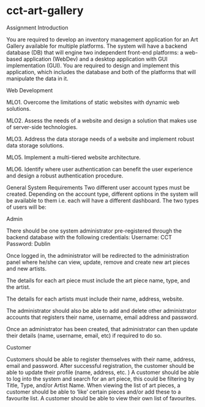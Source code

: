 # cct-art-gallery

Assignment Introduction

You are required to develop an inventory management application for an Art Gallery available for multiple platforms. The system will have a backend database (DB) that will engine two independent front-end platforms: a web-based application (WebDev) and a desktop application with GUI implementation (GUI). You are required to design and implement this application, which includes the database and both of the platforms that will manipulate the data in it.

Web Development

MLO1. Overcome the limitations of static websites with dynamic web solutions.

MLO2. Assess the needs of a website and design a solution that makes use of server-side technologies.

MLO3. Address the data storage needs of a website and implement robust data storage solutions.

MLO5. Implement a multi-tiered website architecture.

MLO6. Identify where user authentication can benefit the user experience and design a robust authentication procedure.

General System Requirements
Two different user account types must be created. Depending on the account type, different options in the system will be available to them i.e. each will have a different dashboard. The two types of users will be:


Admin

There should be one system administrator pre-registered through the backend database with the following credentials:
        Username: CCT
        Password: Dublin

Once logged in, the administrator will be redirected to the administration panel where he/she can view, update, remove and create new art pieces and new artists.

The details for each art piece must include the art piece name, type, and the artist.

The details for each artists must include their name, address, website.

The administrator should also be able to add and delete other administrator accounts that registers their name, username, email address and password.

Once an administrator has been created, that administrator can then update their  details (name, username, email, etc) if required to do so.

Customer

Customers should be able to register themselves with their name, address, email and password.
After successful registration, the customer should be able to update their profile (name, address, etc. )
A customer should be able to log into the system and search for an art piece, this could be filtering by Title, Type, and/or Artist Name.
When viewing the list of art pieces, a customer should be able to ‘like’ certain pieces and/or add these to a favourite list. A customer should be able to view their own list of favourites.
